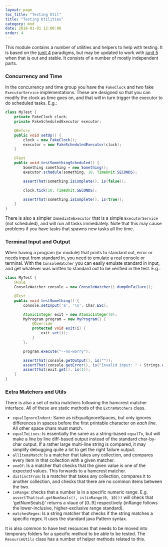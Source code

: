 ```yaml
---
layout: page
toc_title: "Testing Util"
title: "Testing Utilities"
category: mod
date: 2018-01-01 12:00:00
order: 4
---
```


This module contains a number of utilities and helpers to help with testing.
It is based on the [junit 4](http://junit.org/junit4/) paradigms, but may be
updated to work with [junit 5](http://junit.org/junit5/) when that is out and
stable. It consists of a number of mostly independent parts.

### Concurrency and Time

In the concurrency and time group you have the `FakeClock` and two fake
`ExecutorService` implementations. These are designed so that you can modify
the clock as time goes on, and that will in turn trigger the executor to do
scheduled tasks. E.g.:

```java
class MyTest {
    private FakeClock clock;
    private FakeScheduledExecutor executor;

    @Before
    public void setUp() {
        clock = new FakeClock();
        executor = new FakeScheduledExecutor(clock);
    }

    @Test
    public void testSomethingScheduled() {
        Something something = new Something();
        executor.schedule(something, 10, TimeUnit.SECONDS);

        assertThat(something.isComplete(), is(false));

        clock.tick(10, TimeUnit.SECONDS);

        assertThat(something.isComplete(), is(true));
    }
}
```

There is also a simpler `ImmediateExecutor` that is a simple `ExecutorService`
(not scheduled), and will run all tasks immediately. Note that this may cause
problems if you have tasks that spawns new tasks all the time.

### Terminal Input and Output

When having a program (or module) that prints to standard out, error or needs
input from standard in, you need to emulate a real console or terminal. With
the `ConsoleWatcher` you can easily emulate standard in input, and get whatever
was written to standard out to be verified in the test. E.g.:

```java
class MyTest {
    @Rule
    ConsoleWatcher console = new ConsoleWatcher().dumpOnFailure();

    @Test
    public void testSomething() {
        console.setInput('a', '\n', Char.ESC);

        AtomicInteger exit = new AtomicInteger(0);
        MyProgram program = new MyProgram() {
            @Override
            protected void exit(i) {
                exit.set(i);
            }
        };

        program.execute("--no-worry");

        assertThat(console.getOutput(), is(""));
        assertThat(console.getError(), is("Invalid input: " + Strings.escape(Char.ESC)));
        assertThat(exit.get(), is(1));
    }
}
```

### Extra Matchers and Utils

There is also a set of extra matchers following the hamcrest matcher
interface. All of these are static methods of the `ExtraMatchers` class.

* `equalIgnoreIndent`: Same as isEqualIgnoreSpaces, but only ignores
  differences in spaces before the first printable character on *each line*. All
  other space chars must match.
* `equalToLines`: Is essentially the same as a string-based `equalTo`, but will
  make a line by line diff-based output instead of the standard char-by-char output.
  If a rather large multi-line string is compared, it may simplify debugging quite
  a lot to get the right failure output.
* `allItemsMatch`: Is a matcher that takes any collection, and compares every item
  in that collection with a given matcher.
* `oneOf`: Is a matcher that checks that the given value is one of the expected
  values. This forwards to a hamcrest matcher.
* `distinctFrom`: Is a matcher that takes any collection, compares it to another
  collection, and checks that there are no common items between the two.
* `inRange`: checks that a number is in a specific numeric range. E.g.
  `assertThat(sut.getNumSeals(), is(inRange(0, 10)))` will check that 'getNumSeals()'
  returns a vlaue of [0..9] respectively (inRange follows the lower-inclusive,
  higher-exclusive range standard).
* `matchesRegex`: Is a string matcher that checks if the string matches a specific
  regex. It uses the standard java Pattern syntax.

It is also common to have test resources that needs to be moved into temporary
folders for a specific method to be able to be tested. The `ResourceUtils` class
has a number of helper methods related to this.